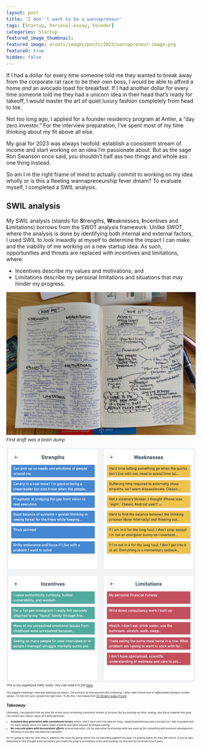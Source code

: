 ```yaml
---
layout: post
title: 'I don''t want to be a wannapreneur'
tags: [Startup, Personal-essay, Founder]
categories: Startup
featured_image_thumbnail:
featured_image: assets/images/posts/2023/wannapreneur-image.png
featured: true
hidden: false
---
```

If I had a dollar for every time someone told me they wanted to break away from the corporate rat race to be their own boss, I would be able to afford a home *and* an avocado toast for breakfast. If I had another dollar for every time someone told me they had a unicorn idea in their head that’s ready for takeoff, I would master the art of quiet luxury fashion completely from head to toe.

Not too long ago, I applied for a founder residency program at Antler, a “day zero investor.” For the interview preparation, I’ve spent most of my time thinking about my fit above all else.

My goal for 2023 was always twofold: establish a consistent stream of income and start working on an idea I’m passionate about. But as the sage Ron Swanson once said, you shouldn’t half ass two things and whole ass one thing instead.

So am I in the right frame of mind to actually commit to working on my idea wholly or is this a fleeting wannapreneurship fever dream? To evaluate myself, I completed a SWIL analysis.

## SWIL analysis

My SWIL analysis (stands for **S**trengths, **W**eaknesses, **I**ncentives and **L**imitations) borrows from the SWOT analysis framework. Unlike SWOT, where the analysis is done by identifying both internal and external factors, I used SWIL to look inwardly at myself to determine the impact I can make and the viability of me working on a new startup idea. As such, opportunities and threats are replaced with incentives and limitations, where:
- Incentives describe my values and motivations, and
- Limitations describe my personal limitations and situations that may hinder my progress.

![Brain dump](assets/images/posts/2023/swil-draft.jpeg)
<small><i>First draft was a brain dump<i><small>

![My organized SWIL notes](assets/images/posts/2023/swil-analysis.png)
<small><i>This is my organized SWIL notes. You can read it in full [here](https://whimsical.com/swil-analysis-PQM4KFoVGxpC1AmMBEABmS@2Ux7TurymMx2YpkpxqR7)<i><small>

The biggest challenge I had was defining my values. The process of introspection felt confusing; I often didn’t know how to differentiate between certain values. I’m still not sure I picked the right ones. To do this, I borrowed from [Dr. Brown’s body of work](https://brenebrown.com/hubs/dare-to-lead/).

<object data="assets/pdf/list-of-values.pdf" width="1000" height="1000" type='application/pdf'></object>

## Takeaway

Ultimately, I recognized that my bias for action led to achieving consistent stream of income. But by exerting my time, energy, and focus towards this goal, I’ve shown two classic signs of a wannapreneur:
- **Constant idea generation with commitment issues** where I don’t stick with one idea for long. I keep brainstorming new concepts as I talk to people and it’s been awhile since I’ve taken steps towards execution beyond prototype testing.
- **No concrete plans with inconsistent efforts** around execution. All my executive functioning skills are used up for consulting and business development. Working on my idea has been too sporadic.

So I’m going to take the first step to address this issue by going whole ass on executing against my idea; I'm joining Antler for their fall cohort. If you're also interested in this thought exercise before you make the jump to something scary and exciting, try this and let me know how it goes.
